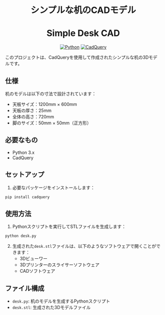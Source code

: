 <div align="center">

# シンプルな机のCADモデル
# Simple Desk CAD

[![Python](https://img.shields.io/badge/Python-3.x-blue.svg)](https://www.python.org/)
[![CadQuery](https://img.shields.io/badge/CadQuery-2.x-orange.svg)](https://cadquery.readthedocs.io/)

</div>

このプロジェクトは、CadQueryを使用して作成されたシンプルな机の3Dモデルです。

## 仕様

机のモデルは以下の寸法で設計されています：

- 天板サイズ：1200mm × 600mm
- 天板の厚さ：25mm
- 全体の高さ：720mm
- 脚のサイズ：50mm × 50mm（正方形）

## 必要なもの

- Python 3.x
- CadQuery

## セットアップ

1. 必要なパッケージをインストールします：
```bash
pip install cadquery
```

## 使用方法

1. Pythonスクリプトを実行してSTLファイルを生成します：
```bash
python desk.py
```

2. 生成された`desk.stl`ファイルは、以下のようなソフトウェアで開くことができます：
   - 3Dビューワー
   - 3Dプリンターのスライサーソフトウェア
   - CADソフトウェア

## ファイル構成

- `desk.py`: 机のモデルを生成するPythonスクリプト
- `desk.stl`: 生成された3Dモデルファイル
